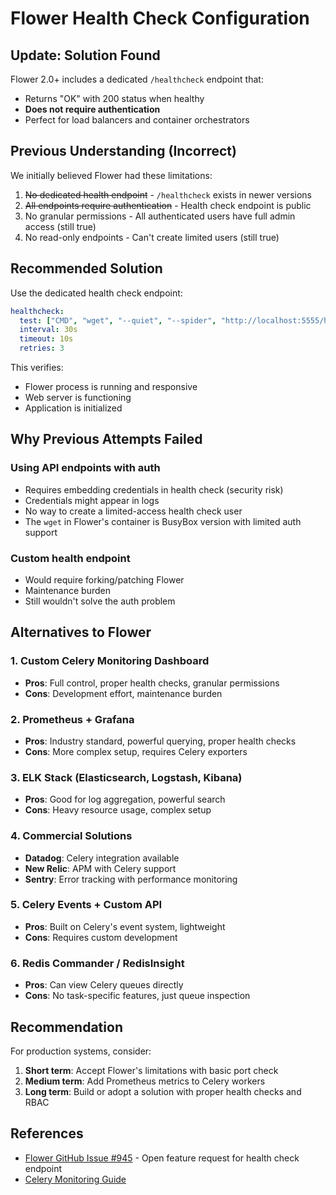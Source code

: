 # Flower Health Check Configuration

## Update: Solution Found

Flower 2.0+ includes a dedicated `/healthcheck` endpoint that:
- Returns "OK" with 200 status when healthy
- **Does not require authentication**
- Perfect for load balancers and container orchestrators

## Previous Understanding (Incorrect)

We initially believed Flower had these limitations:
1. ~~No dedicated health endpoint~~ - `/healthcheck` exists in newer versions
2. ~~All endpoints require authentication~~ - Health check endpoint is public
3. No granular permissions - All authenticated users have full admin access (still true)
4. No read-only endpoints - Can't create limited users (still true)

## Recommended Solution

Use the dedicated health check endpoint:
```yaml
healthcheck:
  test: ["CMD", "wget", "--quiet", "--spider", "http://localhost:5555/healthcheck"]
  interval: 30s
  timeout: 10s
  retries: 3
```

This verifies:
- Flower process is running and responsive
- Web server is functioning
- Application is initialized

## Why Previous Attempts Failed

### Using API endpoints with auth
- Requires embedding credentials in health check (security risk)
- Credentials might appear in logs
- No way to create a limited-access health check user
- The `wget` in Flower's container is BusyBox version with limited auth support

### Custom health endpoint
- Would require forking/patching Flower
- Maintenance burden
- Still wouldn't solve the auth problem

## Alternatives to Flower

### 1. Custom Celery Monitoring Dashboard
- **Pros**: Full control, proper health checks, granular permissions
- **Cons**: Development effort, maintenance burden

### 2. Prometheus + Grafana
- **Pros**: Industry standard, powerful querying, proper health checks
- **Cons**: More complex setup, requires Celery exporters

### 3. ELK Stack (Elasticsearch, Logstash, Kibana)
- **Pros**: Good for log aggregation, powerful search
- **Cons**: Heavy resource usage, complex setup

### 4. Commercial Solutions
- **Datadog**: Celery integration available
- **New Relic**: APM with Celery support
- **Sentry**: Error tracking with performance monitoring

### 5. Celery Events + Custom API
- **Pros**: Built on Celery's event system, lightweight
- **Cons**: Requires custom development

### 6. Redis Commander / RedisInsight
- **Pros**: Can view Celery queues directly
- **Cons**: No task-specific features, just queue inspection

## Recommendation

For production systems, consider:
1. **Short term**: Accept Flower's limitations with basic port check
2. **Medium term**: Add Prometheus metrics to Celery workers
3. **Long term**: Build or adopt a solution with proper health checks and RBAC

## References

- [Flower GitHub Issue #945](https://github.com/mher/flower/issues/945) - Open feature request for health check endpoint
- [Celery Monitoring Guide](https://docs.celeryq.dev/en/stable/userguide/monitoring.html)
